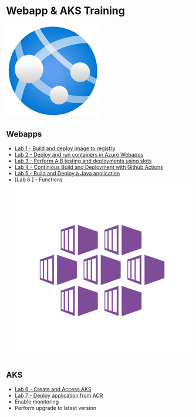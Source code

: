 # Webapp & AKS  Training  
![webapp](./img/webapps.png)
## Webapps  
- [Lab 1 - Build and deploy image to registry ](webapps/lab1.md)
- [Lab 2 - Deploy and run containers in Azure Webapps ](webapps/lab2.md)
- [Lab 3 - Perform A B testing and deployments using slots  ](webapps/lab3.md)
- [Lab 4 - Continious Build and Deployment with Github Actions    ](webapps/lab4.md)
- [Lab 5 - Build and Deploy a Java application     ](webapps/lab5.md)
- [Lab 6 ] - Functions 
![webapp](./img/aks.png)
## AKS
 -  [Lab 6 -  Create and Access AKS  ](aks/akscreate.md)
 -  [Lab 7 -  Deploy application from ACR  ](aks/deployapp.md) 
 - Enable monitoring 
 - Perform upgrade to latest version 


